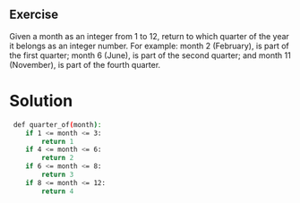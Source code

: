 ## Exercise

Given a month as an integer from 1 to 12, return to which quarter of the year it belongs as an integer number.
For example: month 2 (February), is part of the first quarter; month 6 (June), is part of the second quarter; and month 11 (November), is part of the fourth quarter.

# Solution
```bash
 def quarter_of(month):
    if 1 <= month <= 3:
        return 1
    if 4 <= month <= 6:
        return 2
    if 6 <= month <= 8:
        return 3
    if 8 <= month <= 12:
        return 4
```